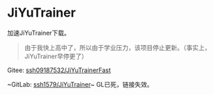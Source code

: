 # JiYuTrainer
加速JiYuTrainer下载。

> 由于我快上高中了，所以由于学业压力，该项目停止更新。（事实上，JiYuTrainer早停更了）

Gitee: [ssh09187532/JiYuTrainerFast](https://gitee.com/ssh09187532/JiYuTrainerFast)

~GitLab: [ssh1579/JiYuTrainer](https://gitlab.com/ssh1579/JiYuTrainer)~ GL已死，链接失效。
